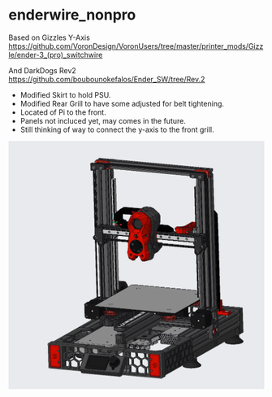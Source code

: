 # enderwire_nonpro

Based on Gizzles Y-Axis https://github.com/VoronDesign/VoronUsers/tree/master/printer_mods/Gizzle/ender-3_(pro)_switchwire

And DarkDogs Rev2 https://github.com/boubounokefalos/Ender_SW/tree/Rev.2



- Modified Skirt to hold PSU.
- Modified Rear Grill to have some adjusted for belt tightening.
- Located of Pi to the front.
- Panels not incluced yet, may comes in the future.
- Still thinking of way to connect the y-axis to the front grill.

![Home](enderwire_non_pro.png)
